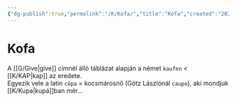 ```yaml
---
{"dg-publish":true,"permalink":"/K/Kofa/","title":"Kofa","created":"2023-11-05T02:42","updated":"2025-07-12T00:30"}
---
```



# Kofa

A [[G/Give\|give]] címnél álló táblázat alapján a német `kaufen` < [[K/KAP\|kap]] az eredete.  
Egyezik vele a latin `cōpa` = kocsmárosnő (Götz Lászlónál `caupo`), aki mondjuk [[K/Kupa\|kupá]]ban mér...  